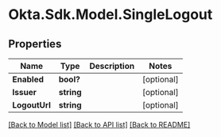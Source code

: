 # Okta.Sdk.Model.SingleLogout
## Properties

Name | Type | Description | Notes
------------ | ------------- | ------------- | -------------
**Enabled** | **bool?** |  | [optional] 
**Issuer** | **string** |  | [optional] 
**LogoutUrl** | **string** |  | [optional] 

[[Back to Model list]](../README.md#documentation-for-models) [[Back to API list]](../README.md#documentation-for-api-endpoints) [[Back to README]](../README.md)


